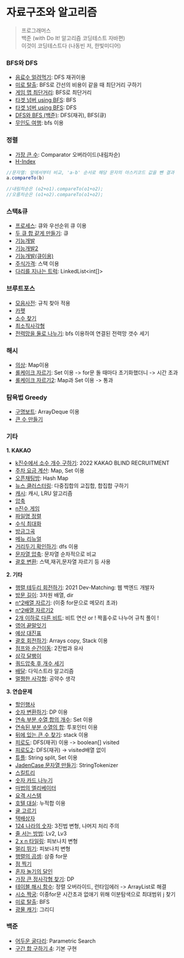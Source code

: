 # 자료구조와 알고리즘

> 프로그래머스 </br>
> 백준 (with Do It! 알고리즘 코딩테스트 자바편) </br>
> 이것이 코딩테스트다 (나동빈 저, 한빛미디어)

### **BFS와 DFS**
- [음료수 얼려먹기](https://github.com/lucyoz/algorithm2023/blob/master/src/etc/Icecream.java): DFS 재귀이용
- [미로 탈출](https://github.com/lucyoz/algorithm2023/blob/master/src/etc/EscapeMaze.java): BFS로 간선의 비용이 같을 때 최단거리 구하기
- [게임 맵 최단거리](https://github.com/lucyoz/algorithm2023/blob/master/src/dfsNbfs/ShortestDistance.java): BFS로 최단거리
- [타겟 넘버 using BFS](https://github.com/lucyoz/algorithm2023/blob/master/src/dfsNbfs/TargetNumberUsingBFS.java): BFS
- [타겟 넘버 using BFS](https://github.com/lucyoz/algorithm2023/blob/master/src/dfsNbfs/TargetNumberUsingDFS.java): DFS
- [DFS와 BFS (백준)](https://github.com/lucyoz/algorithm2023/blob/master/src/dfsNbfs/BaekJoon1260.java): DFS(재귀), BFS(큐)
- [무인도 여행](https://github.com/lucyoz/algorithm2023/blob/master/src/etc/Travelisland2.java): bfs 이용

### **정렬**
- [가장 큰 수](https://github.com/lucyoz/algorithm2023/blob/master/src/sort/LargestNumber.java): Comparator 오버라이드(내림차순)
- [H-Index](https://github.com/lucyoz/algorithm2023/blob/master/src/sort/HIndex.java)
```java
//문자열: 앞에서부터 비교, 'a-b' 순서로 해당 문자의 아스키코드 값을 뺀 결과
a.compareTo(b)    

//내림차순은 (o2+o1).compareTo(o1+o2);
//오름차순은 (o1+o2).compareTo(o1+o2);
```

### **스택&큐**
- [프로세스](https://github.com/lucyoz/algorithm2023/blob/master/src/stackNqueue/Process.java): 큐와 우선순위 큐 이용
- [두 큐 합 같게 만들기](https://github.com/lucyoz/algorithm2023/blob/master/src/stackNqueue/SumQueue.java): 큐
- [기능개발](https://github.com/lucyoz/algorithm2023/blob/master/src/stackNqueue/DevelopmentFunction.java)
- [기능개발2](https://github.com/lucyoz/algorithm2023/blob/master/src/stackNqueue/DevelopmentFunction2.java)
- [기능개발(큐이용)](https://github.com/lucyoz/algorithm2023/blob/master/src/stackNqueue/DevelopmentFunctionUsingQueue.java)
- [주식가격](https://github.com/lucyoz/algorithm2023/blob/master/src/stackNqueue/Stock.java): 스택 이용
- [다리를 지나는 트럭](https://github.com/lucyoz/algorithm2023/blob/master/src/stackNqueue/TruckOnBridge.java): LinkedList<int[]>

### **브루트포스**
- [모음사전](https://github.com/lucyoz/algorithm2023/blob/master/src/bruteForce/Vowels.java): 규칙 찾아 적용
- [카펫](https://github.com/lucyoz/algorithm2023/blob/master/src/bruteForce/Carpet.java)
- [소수 찾기](https://github.com/lucyoz/algorithm2023/blob/master/src/bruteForce/FindPrimeNumber.java)
- [최소직사각형](https://github.com/lucyoz/algorithm2023/blob/master/src/bruteForce/LeastRectangle.java)
- [전력망을 둘로 나누기](https://github.com/lucyoz/algorithm2023/blob/master/src/bruteForce/DividePowerGrid.java): bfs 이용하여 연결된 전력망 갯수 세기

### **해시**
- [의상](https://github.com/lucyoz/algorithm2023/blob/master/src/hash/Clothes.java): Map이용
- [롤케이크 자르기](https://github.com/lucyoz/algorithm2023/blob/master/src/hash/CuttingRollCake.java): Set 이용 -> for문 돌 때마다 초기화했더니 -> 시간 초과
- [롤케이크 자르기2](https://github.com/lucyoz/algorithm2023/blob/master/src/hash/CuttingRollCake2.java): Map과 Set 이용 -> 통과

### **탐욕법 Greedy**
- [구명보트](https://github.com/lucyoz/algorithm2023/blob/master/src/greedy/LifeBoat.java): ArrayDeque 이용
- [큰 수 만들기](https://github.com/lucyoz/algorithm2023/blob/master/src/greedy/MakeBigNum.java)

### **기타**
**1. KAKAO**
- [k진수에서 소수 개수 구하기](https://github.com/lucyoz/algorithm2023/blob/master/src/etc/kakao/FindPrimeInK.java): 2022 KAKAO BLIND RECRUITMENT
- [주차 요금 계산](https://github.com/lucyoz/algorithm2023/blob/master/src/etc/kakao/ParkingFee4.java): Map, Set 이용
- [오픈채팅방](https://github.com/lucyoz/algorithm2023/blob/master/src/etc/kakao/OpenKakaoTalk.java): Hash Map
- [뉴스 클러스터링](https://github.com/lucyoz/algorithm2023/blob/master/src/etc/kakao/NewsClustering.java): 다중집합의 교집합, 합집합 구하기
- [캐시](https://github.com/lucyoz/algorithm2023/blob/master/src/etc/kakao/MapCache.java): 캐시, LRU 알고리즘
- [압축](https://github.com/lucyoz/algorithm2023/blob/master/src/etc/kakao/LZWCompression.java)
- [n진수 게임](https://github.com/lucyoz/algorithm2023/blob/master/src/etc/kakao/BaseN.java)
- [파일명 정렬](https://github.com/lucyoz/algorithm2023/blob/master/src/etc/kakao/SortByFileName.java)
- [수식 최대화](https://github.com/lucyoz/algorithm2023/blob/master/src/etc/kakao/Expression.java)
- [방금그곡](https://github.com/lucyoz/algorithm2023/blob/master/src/etc/kakao/MusicInfos.java)
- [메뉴 리뉴얼](https://github.com/lucyoz/algorithm2023/blob/master/src/etc/kakao/RenewalMenu.java)
- [거리두기 확인하기](https://github.com/lucyoz/algorithm2023/blob/master/src/etc/kakao/SocialDistancing.java): dfs 이용
- [문자열 압축](https://github.com/lucyoz/algorithm2023/blob/master/src/etc/kakao/CompressionString.java): 문자열 순차적으로 비교
- [괄호 변환](https://github.com/lucyoz/algorithm2023/blob/master/src/etc/kakao/MakeNewBracketString.java): 스택,재귀,문자열 자르기 등 사용

**2. 기타**
- [행렬 테두리 회전하기](https://github.com/lucyoz/algorithm2023/blob/master/src/etc/RotateBorder.java): 2021 Dev-Matching: 웹 백엔드 개발자
- [방문 길이](https://github.com/lucyoz/algorithm2023/blob/master/src/etc/LengthOfOnesVisit.java): 3차원 배열, dir
- [n^2배열 자르기](https://github.com/lucyoz/algorithm2023/blob/master/src/etc/CuttingArray.java): (이중 for문으로 메모리 초과)
- [n^2배열 자르기2](https://github.com/lucyoz/algorithm2023/blob/master/src/etc/CuttingArray2.java)
- [2개 이하로 다른 비트](https://github.com/lucyoz/algorithm2023/blob/master/src/etc/OtherBit.java): 비트 연산 or ! 짝홀수로 나누어 규칙 풀이 !
- [영어 끝말잇기](https://github.com/lucyoz/algorithm2023/blob/master/src/etc/WordRelay.java)
- [예상 대진표](https://github.com/lucyoz/algorithm2023/blob/master/src/etc/TournamentSchedule.java)
- [괄호 회전하기](https://github.com/lucyoz/algorithm2023/blob/master/src/etc/RotateBracket.java): Arrays copy, Stack 이용
- [점프와 순간이동](https://github.com/lucyoz/algorithm2023/blob/master/src/etc/JumpNTeleport.java): 2진법과 유사
- [삼각 달팽이](https://github.com/lucyoz/algorithm2023/blob/master/src/etc/TriangleSnails.java)
- [쿼드압축 후 개수 세기](https://github.com/lucyoz/algorithm2023/blob/master/src/etc/QuadCompression.java)
- [배달](https://github.com/lucyoz/algorithm2023/blob/master/src/etc/Delivery.java): 다익스트라 알고리즘
- [멀쩡한 사각형](https://github.com/lucyoz/algorithm2023/blob/master/src/etc/FineSquare.java): 공약수 생각

**3. 연습문제**
- [할인행사](https://github.com/lucyoz/algorithm2023/blob/master/src/etc/DiscountEvent.java)
- [숫자 변환하기](https://github.com/lucyoz/algorithm2023/blob/master/src/etc/AlterXtoY.java): DP 이용
- [연속 부분 수열 합의 개수](https://github.com/lucyoz/algorithm2023/blob/master/src/etc/ConsecutiveNumberSubSequence.java): Set 이용
- [연속된 부분 수열의 합](https://github.com/lucyoz/algorithm2023/blob/master/src/etc/SumOfConsecutiveNumberSubSequence.java): 투포인터 이용
- [뒤에 있는 큰 수 찾기](https://github.com/lucyoz/algorithm2023/blob/master/src/etc/FindMaxBehindNum.java): stack 이용
- [피로도](https://github.com/lucyoz/algorithm2023/blob/master/src/etc/Fatigue.java): DFS(재귀) 이용 -> boolean[] visited
- [피로도2](https://github.com/lucyoz/algorithm2023/blob/master/src/etc/Fatigue2.java): DFS(재귀) -> visited배열 없이
- [튜플](https://github.com/lucyoz/algorithm2023/blob/master/src/etc/Tuple.java): String split, Set 이용
- [JadenCase 문자열 만들기](https://github.com/lucyoz/algorithm2023/blob/master/src/etc/JadenCase.java): StringTokenizer
- [스킬트리](https://github.com/lucyoz/algorithm2023/blob/master/src/etc/SkillTree.java)
- [숫자 카드 나누기](https://github.com/lucyoz/algorithm2023/blob/master/src/etc/DistributeCard.java)
- [마법의 엘리베이터](https://github.com/lucyoz/algorithm2023/blob/master/src/etc/MagicalElevator.java)
- [요격 시스템](https://github.com/lucyoz/algorithm2023/blob/master/src/etc/InterceptSystem.java)
- [호텔 대실](https://github.com/lucyoz/algorithm2023/blob/master/src/etc/Hotel.java): 누적합 이용
- [귤 고르기](https://github.com/lucyoz/algorithm2023/blob/master/src/etc/SelectTangerine.java)
- [택배상자](https://github.com/lucyoz/algorithm2023/blob/master/src/etc/ParcelBox.java)
- [124 나라의 숫자](https://github.com/lucyoz/algorithm2023/blob/master/src/etc/Country124.java): 3진법 변형, 나머지 처리 주의
- [줄 서는 방법](https://github.com/lucyoz/algorithm2023/blob/master/src/etc/LineUp.java): Lv2, Lv3
- [2 x n 타일링](https://github.com/lucyoz/algorithm2023/blob/master/src/etc/Tiling.java): 피보나치 변형
- [멀리 뛰기](https://github.com/lucyoz/algorithm2023/blob/master/src/etc/StandingLongJump.java): 피보나치 변형
- [행렬의 곱셈](https://github.com/lucyoz/algorithm2023/blob/master/src/etc/MultiplicationOfMatrices.java): 삼중 for문
- [점 찍기](https://github.com/lucyoz/algorithm2023/blob/master/src/etc/practice/Dot.java)
- [혼자 놀기의 달인](https://github.com/lucyoz/algorithm2023/blob/master/src/etc/practice/PlayingAlone.java)
- [가장 큰 정사각형 찾기](https://github.com/lucyoz/algorithm2023/blob/master/src/etc/practice/BiggestSquare.java): DP
- [테이블 해시 함수](https://github.com/lucyoz/algorithm2023/blob/master/src/etc/practice/TableHashFunction.java): 정렬 오버라이드, 런타임에러 -> ArrayList로 해결
- [시소 짝궁](https://github.com/lucyoz/algorithm2023/blob/master/src/etc/practice/SeesawMate.java): 이중for문 시간초과 없애기 위해 이분탐색으로 최대범위 j 찾기
- [미로 탈출](https://github.com/lucyoz/algorithm2023/blob/master/src/etc/practice/EscapeLabyrinth.java): BFS
- [광물 캐기](https://github.com/lucyoz/algorithm2023/blob/master/src/etc/practice/MineralMining.java): 그리디

### **백준**
- [어두운 굴다리](https://github.com/lucyoz/algorithm2023/blob/master/src/etc/baekjoon/BeakJoon17266.java): Parametric Search
- [구간 합 구하기 4](https://github.com/lucyoz/algorithm2023/blob/master/src/etc/baekjoon/BaekJoon11659.java): 기본 구현